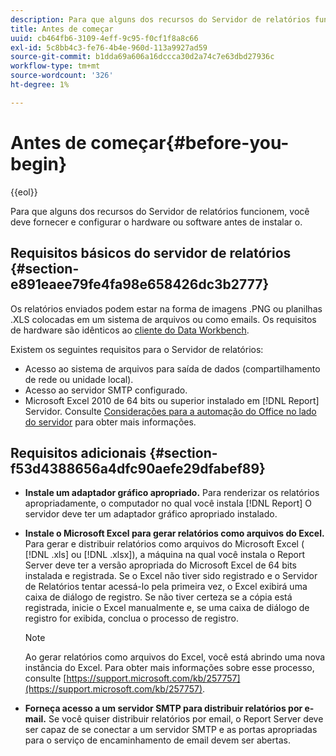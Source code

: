 ```yaml
---
description: Para que alguns dos recursos do Servidor de relatórios funcionem, você deve fornecer e configurar o hardware ou software antes de instalar o.
title: Antes de começar
uuid: cb464fb6-3109-4eff-9c95-f0cf1f8a8c66
exl-id: 5c8bb4c3-fe76-4b4e-960d-113a9927ad59
source-git-commit: b1dda69a606a16dccca30d2a74c7e63dbd27936c
workflow-type: tm+mt
source-wordcount: '326'
ht-degree: 1%

---
```


# Antes de começar{#before-you-begin}

{{eol}}

Para que alguns dos recursos do Servidor de relatórios funcionem, você deve fornecer e configurar o hardware ou software antes de instalar o.

## Requisitos básicos do servidor de relatórios {#section-e891eaee79fe4fa98e658426dc3b2777}

Os relatórios enviados podem estar na forma de imagens .PNG ou planilhas .XLS colocadas em um sistema de arquivos ou como emails. Os requisitos de hardware são idênticos ao [cliente do Data Workbench](https://experienceleague.adobe.com/docs/data-workbench/using/install/c-data-workbench-client-install.html#Data_Workbench_Client_Minimum_System_Requirements).

Existem os seguintes requisitos para o Servidor de relatórios:

* Acesso ao sistema de arquivos para saída de dados (compartilhamento de rede ou unidade local).
* Acesso ao servidor SMTP configurado.
* Microsoft Excel 2010 de 64 bits ou superior instalado em [!DNL Report] Servidor. Consulte [Considerações para a automação do Office no lado do servidor](https://support.microsoft.com/kb/257757) para obter mais informações.

## Requisitos adicionais {#section-f53d4388656a4dfc90aefe29dfabef89}

* **Instale um adaptador gráfico apropriado.** Para renderizar os relatórios apropriadamente, o computador no qual você instala [!DNL Report] O servidor deve ter um adaptador gráfico apropriado instalado.

* **Instale o Microsoft Excel para gerar relatórios como arquivos do Excel.** Para gerar e distribuir relatórios como arquivos do Microsoft Excel ( [!DNL .xls] ou [!DNL .xlsx]), a máquina na qual você instala o Report Server deve ter a versão apropriada do Microsoft Excel de 64 bits instalada e registrada. Se o Excel não tiver sido registrado e o Servidor de Relatórios tentar acessá-lo pela primeira vez, o Excel exibirá uma caixa de diálogo de registro. Se não tiver certeza se a cópia está registrada, inicie o Excel manualmente e, se uma caixa de diálogo de registro for exibida, conclua o processo de registro.

   >[!NOTE]
   >
   >Ao gerar relatórios como arquivos do Excel, você está abrindo uma nova instância do Excel. Para obter mais informações sobre esse processo, consulte [https://support.microsoft.com/kb/257757](https://support.microsoft.com/kb/257757).

* **Forneça acesso a um servidor SMTP para distribuir relatórios por e-mail.** Se você quiser distribuir relatórios por email, o Report Server deve ser capaz de se conectar a um servidor SMTP e as portas apropriadas para o serviço de encaminhamento de email devem ser abertas.
